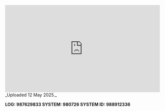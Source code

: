 
<iframe 
  src="https://drive.google.com/file/d/1hhsGxIXZK3Aas7s7kwEGIG7SXu3bAqFS/preview"  
  style="width:100%; aspect-ratio:16/9; border:0;"
  allowfullscreen>
</iframe>
_Uploaded 12 May 2025._

**LOG: 987629833
SYSTEM: 980726
SYSTEM ID: 988912336**
